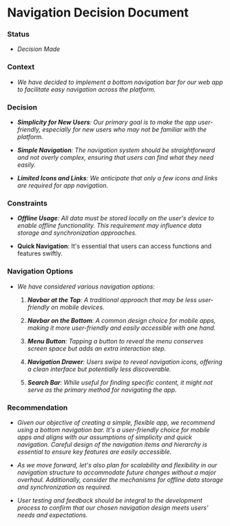 # Navigation Decision Document

### Status

- *Decision Made*

### Context

  - *We have decided to implement a bottom navigation bar for our web app to facilitate easy navigation across the platform.*

### Decision

- ***Simplicity for New Users**: Our primary goal is to make the app user-friendly, especially for new users who may not be familiar with the platform.*

- ***Simple Navigation**: The navigation system should be straightforward and not overly complex, ensuring that users can find what they need easily.*

- ***Limited Icons and Links**: We anticipate that only a few icons and links are required for app navigation.*

### Constraints

- ***Offline Usage**: All data must be stored locally on the user's device to enable offline functionality. This requirement may influence data storage and synchronization approaches.*

- **Quick Navigation**: It's essential that users can access functions and features swiftly. 

### Navigation Options

- *We have considered various navigation options:*

    1. ***Navbar at the Top**: A traditional approach that may be less user-friendly on mobile devices.*

    2. ***Navbar on the Bottom**: A common design choice for mobile apps, making it more user-friendly and easily accessible with one hand.*

    3. ***Menu Button**: Tapping a button to reveal the menu conserves screen space but adds an extra interaction step.*

    4. ***Navigation Drawer**: Users swipe to reveal navigation icons, offering a clean interface but potentially less discoverable.*

    5. ***Search Bar**: While useful for finding specific content, it might not serve as the primary method for navigating the app.*

### Recommendation

   - *Given our objective of creating a simple, flexible app, we recommend using a bottom navigation bar. It's a user-friendly choice for mobile apps and aligns with our assumptions of simplicity and quick navigation. Careful design of the navigation items and hierarchy is essential to ensure key features are easily accessible.*

  - *As we move forward, let's also plan for scalability and flexibility in our navigation structure to accommodate future changes without a major overhaul. Additionally, consider the mechanisms for offline data storage and synchronization as required.*

 - *User testing and feedback should be integral to the development process to confirm that our chosen navigation design meets users' needs and expectations.*
